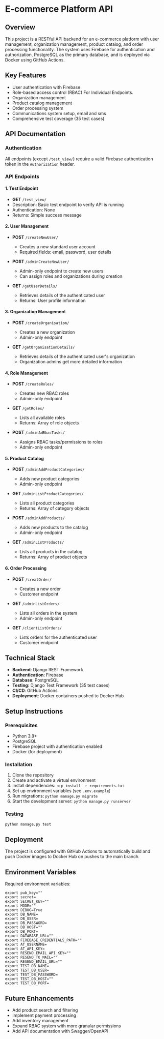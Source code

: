 # E-commerce Platform API

## Overview
This project is a RESTful API backend for an e-commerce platform with user management, organization management, product catalog, and order processing functionality. The system uses Firebase for authentication and authorization, PostgreSQL as the primary database, and is deployed via Docker using GitHub Actions.

## Key Features
- User authentication with Firebase
- Role-based access control (RBAC) For Individual Endpoints.
- Organization management
- Product catalog management
- Order processing system
- Communications system setup, email and sms
- Comprehensive test coverage (35 test cases)

## API Documentation

### Authentication
All endpoints (except `/test_view/`) require a valid Firebase authentication token in the `Authorization` header.

### API Endpoints

#### 1. Test Endpoint
- **GET** `/test_view/`
- Description: Basic test endpoint to verify API is running
- Authentication: None
- Returns: Simple success message

#### 2. User Management
- **POST** `/createNewUser/`
  - Creates a new standard user account
  - Required fields: email, password, user details

- **POST** `/adminCreateNewUser/`
  - Admin-only endpoint to create new users
  - Can assign roles and organizations during creation

- **GET** `/getUserDetails/`
  - Retrieves details of the authenticated user
  - Returns: User profile information

#### 3. Organization Management
- **POST** `/createOrganisation/`
  - Creates a new organization
  - Admin-only endpoint

- **GET** `/getOrganisationDetails/`
  - Retrieves details of the authenticated user's organization
  - Organization admins get more detailed information

#### 4. Role Management
- **POST** `/createRoles/`
  - Creates new RBAC roles
  - Admin-only endpoint

- **GET** `/getRoles/`
  - Lists all available roles
  - Returns: Array of role objects

- **POST** `/adminAdRbacTasks/`
  - Assigns RBAC tasks/permissions to roles
  - Admin-only endpoint

#### 5. Product Catalog
- **POST** `/adminAddProductCategories/`
  - Adds new product categories
  - Admin-only endpoint

- **GET** `/adminListProductCategories/`
  - Lists all product categories
  - Returns: Array of category objects

- **POST** `/adminAddProducts/`
  - Adds new products to the catalog
  - Admin-only endpoint

- **GET** `/adminListProducts/`
  - Lists all products in the catalog
  - Returns: Array of product objects

#### 6. Order Processing
- **POST** `/creatOrder/`
  - Creates a new order
  - Customer endpoint

- **GET** `/adminListOrders/`
  - Lists all orders in the system
  - Admin-only endpoint

- **GET** `/clientListOrders/`
  - Lists orders for the authenticated user
  - Customer endpoint

## Technical Stack
- **Backend**: Django REST Framework
- **Authentication**: Firebase
- **Database**: PostgreSQL
- **Testing**: Django Test Framework (35 test cases)
- **CI/CD**: GitHub Actions
- **Deployment**: Docker containers pushed to Docker Hub

## Setup Instructions

### Prerequisites
- Python 3.8+
- PostgreSQL
- Firebase project with authentication enabled
- Docker (for deployment)

### Installation
1. Clone the repository
2. Create and activate a virtual environment
3. Install dependencies: `pip install -r requirements.txt`
4. Set up environment variables (see `.env.example`)
5. Run migrations: `python manage.py migrate`
6. Start the development server: `python manage.py runserver`

### Testing
```bash
python manage.py test
```

## Deployment
The project is configured with GitHub Actions to automatically build and push Docker images to Docker Hub on pushes to the main branch.

## Environment Variables
Required environment variables:
```
export pub_key=""
export secret=
export SECRET_KEY=""
export MODE=""
export DEBUG=True
export DB_NAME=
export DB_USER=
export DB_PASSWORD=
export DB_HOST=""
export DB_PORT=
export DATABASE_URL=""
export FIREBASE_CREDENTIALS_PATH=""
export AT_USERNAME=
export AT_API_KEY=
export RESEND_EMAIL_API_KEY=""
export RESEND_TO_MAIL=""
export RESEND_EMAIL_URL=""
export TEST_DB_NAME=
export TEST_DB_USER=
export TEST_DB_PASSWORD=
export TEST_DB_HOST=""
export TEST_DB_PORT=
```

## Future Enhancements
- Add product search and filtering
- Implement payment processing
- Add inventory management
- Expand RBAC system with more granular permissions
- Add API documentation with Swagger/OpenAPI
